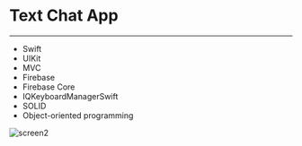 # Text Chat App
____
* Swift 
* UIKit
* MVC 
* Firebase
* Firebase Core
* IQKeyboardManagerSwift
* SOLID
* Object-oriented programming

![screen2](https://user-images.githubusercontent.com/97483538/184495856-7b3d9d0d-ec68-40c3-a923-b1254a12a1b7.png)
